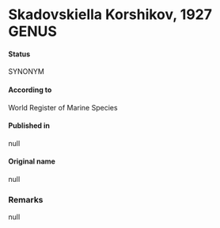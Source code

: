 Skadovskiella Korshikov, 1927 GENUS
=======

#### Status
SYNONYM

#### According to
World Register of Marine Species

#### Published in
null

#### Original name
null

### Remarks
null